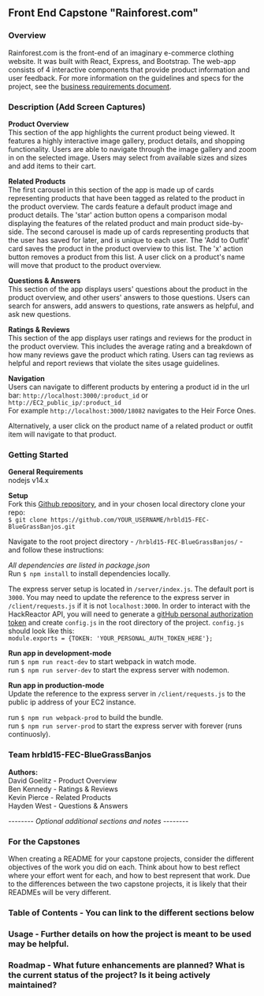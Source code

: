 ## Front End Capstone "Rainforest.com"

### Overview
Rainforest.com is the front-end of an imaginary e-commerce clothing website. It was built with React, Express, and Bootstrap.  The web-app consists of 4 interactive components that provide product information and user feedback. For more information on the guidelines and specs for the project, see the [business requirements document](https://docs.google.com/document/d/1NyZdWDHPqQ7xEqzfy3nYlUV90UO0maN1UvdUe6CwG3k/edit#heading=h.b4f9vfzdtmsk).

### Description (Add Screen Captures)
**Product Overview**\
This section of the app highlights the current product being viewed. It features a highly interactive image gallery, product details, and shopping functionality. Users are able to navigate through the image gallery and zoom in on the selected image. Users may select from available sizes and sizes and add items to their cart.

**Related Products**\
The first carousel in this section of the app is made up of cards representing products that have been tagged as related to the product in the product overview. The cards feature a default product image and product details. The 'star' action button opens a comparison modal displaying the features of the related product and main product side-by-side.
The second carousel is made up of cards representing products that the user has saved for later, and is unique to each user. The 'Add to Outfit' card saves the product in the product overview to this list. The 'x' action button removes a product from this list.
A user click on a product's name will move that product to the product overview.

**Questions & Answers**\
This section of the app displays users' questions about the product in the product overview, and other users' answers to those questions. Users can search for answers, add answers to questions, rate answers as helpful, and ask new questions.

**Ratings & Reviews**\
This section of the app displays user ratings and reviews for the product in the product overview. This includes the average rating and a breakdown of how many reviews gave the product which rating. Users can tag reviews as helpful and report reviews that violate the sites usage guidelines.

**Navigation**\
Users can navigate to different products by entering a product id in the url bar:
`http://localhost:3000/:product_id` or `http://EC2_public_ip/:product_id`\
For example `http://localhost:3000/18082` navigates to the Heir Force Ones.

Alternatively, a user click on the product name of a related product or outfit item will navigate to that product.

### Getting Started
**General Requirements**\
nodejs v14.x

**Setup**\
Fork this [Github repository](https://github.com/BlueGrass-Banjos/hrbld15-FEC-BlueGrassBanjos), and in your chosen local directory clone your repo:\
`$ git clone https://github.com/YOUR_USERNAME/hrbld15-FEC-BlueGrassBanjos.git`

Navigate to the root project directory - `/hrbld15-FEC-BlueGrassBanjos/` - and follow these instructions:

*All dependencies are listed in package.json*\
Run `$ npm install` to install dependencies locally.

The express server setup is located in `/server/index.js`. The default port is `3000`. You may need to update the reference to the express server in `/client/requests.js` if it is not `localhost:3000`.
In order to interact with the HackReactor API, you will need to generate a [gitHub personal authorization token](https://docs.github.com/en/github/authenticating-to-github/creating-a-personal-access-token) and create `config.js` in the root directory of the project. `config.js` should look like this:\
`module.exports = {TOKEN: 'YOUR_PERSONAL_AUTH_TOKEN_HERE'};`

**Run app in development-mode**\
run `$ npm run react-dev` to start webpack in watch mode.\
run `$ npm run server-dev` to start the express server with nodemon.

**Run app in production-mode**\
Update the reference to the express server in `/client/requests.js` to the public ip address of your EC2 instance.

run `$ npm run webpack-prod` to build the bundle.\
run `$ npm run server-prod` to start the express server with forever (runs continuosly).

### Team hrbld15-FEC-BlueGrassBanjos
**Authors:**\
David Goelitz - Product Overview\
Ben Kennedy - Ratings & Reviews\
Kevin Pierce - Related Products\
Hayden West - Questions & Answers

-------- *Optional additional sections and notes* --------
### For the Capstones
When creating a README for your capstone projects, consider the different objectives of the work you did on each. Think about how to best reflect where your effort went for each, and how to best represent that work. Due to the differences between the two capstone projects, it is likely that their READMEs will be very different.
### Table of Contents - You can link to the different sections below
### Usage - Further details on how the project is meant to be used may be helpful.
### Roadmap - What future enhancements are planned? What is the current status of the project? Is it being actively maintained?